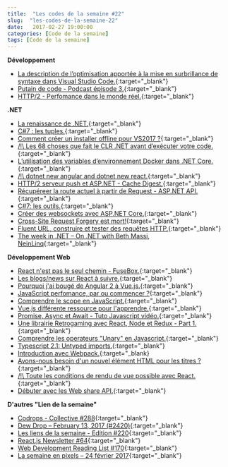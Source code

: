 ```yaml
---
title:  "Les codes de la semaine #22"
slug:  "les-codes-de-la-semaine-22"
date:   2017-02-27 19:00:00
categories: [Code de la semaine]
tags: [Code de la semaine]
---
```


**Développement**

- [La description de l’optimisation apportée à la mise en surbrillance de syntaxe dans Visual Studio Code.](https://code.visualstudio.com/blogs/2017/02/08/syntax-highlighting-optimizations){:target="_blank"}
- [Putain de code - Podcast épisode 3.](http://putaindecode.io/fr/articles/podcast/3/){:target="_blank"}
- [HTTP/2 - Perfomance dans le monde réel.](https://css-tricks.com/http2-real-world-performance-test-analysis/){:target="_blank"}

**.NET**

- [La renaissance de .NET.](https://medium.com/altdotnet/net-renaissance-32f12dd72a1#.1hx7lznx6){:target="_blank"}
- [C#7 : les tuples.](http://blog.somewhatabstract.com/2017/02/13/c7-tuples/){:target="_blank"}
- [Comment créer un installer offline pour VS2017 ?](http://www.hanselman.com/blog/HowToMakeAnOfflineInstallerForVS2017.aspx){:target="_blank"}
- [/!\ Les 68 choses que fait le CLR .NET avant d’exécuter votre code.](-does-before-executing-a-single-line-of-yo){:target="_blank"}
- [L’utilisation des variables d’environnement Docker dans .NET Core.](http://cmelendeztech.com/posts/2017/02/using-docker-env-vars-in-dotnet-core.html){:target="_blank"}
- [/!\ dotnet new angular and dotnet new react.](http://www.hanselman.com/blog/dotnetNewAngularAndDotnetNewReact.aspx){:target="_blank"}
- [HTTP/2 serveur push et ASP.NET - Cache Digest.](http://tpeczek.blogspot.fr/2017/01/http2-server-push-and-aspnet-mvc-cache.html){:target="_blank"}
- [Récupéreer la route actuel à partir de Request - ASP.NET API.](https://rimdev.io/get-current-route-name-from-aspnet-web-api-request/){:target="_blank"}
- [C#7: les outils.](http://blog.somewhatabstract.com/2017/02/20/c7-tools/){:target="_blank"}
- [Créer des websockets avec ASP.NET Core.](https://radu-matei.github.io/blog/aspnet-core-websockets-middleware/){:target="_blank"}
- [Cross-Site Request Forgery est mort!](https://scotthelme.co.uk/csrf-is-dead/){:target="_blank"}
- [Fluent URL, construire et tester des requêtes HTTP.](http://tmenier.github.io/Flurl/){:target="_blank"}
- [The week in .NET – On .NET with Beth Massi, NeinLinq](https://blogs.msdn.microsoft.com/dotnet/2017/02/22/the-week-in-net-on-net-with-beth-massi-neinlinq/){:target="_blank"}

**Développement Web**

- [React n'est pas le seul chemin - FuseBox.](https://medium.com/fusebox/webpack-is-not-the-only-way-6ddb67e99be9#.koqrmlb6r){:target="_blank"}
- [Les blogs/news sur React à suivre.](https://www.reddit.com/r/reactjs/comments/5t8loz/what_are_your_top_reactreact_native_blogs_that/){:target="_blank"}
- [Pourquoi j'ai bougé de Angular 2 à Vue.js.](https://wildermuth.com/2017/02/12/Why-I-Moved-to-Vue-js-from-Angular-2){:target="_blank"}
- [JavaScript perfomance, par ou commencer ?](https://medium.com/dev-channel/javascript-start-up-performance-69200f43b201#.ud6ol2kfn){:target="_blank"}
- [Comprendre le scope en JavaScript.](https://scotch.io/tutorials/understanding-scope-in-javascript){:target="_blank"}
- [Vue.js différente ressource pour l'apprendre.](http://www.jerriepelser.com/blog/vuejs-learning-resources/){:target="_blank"}
- [Promise, Async et Await - Tuto Javascript vidéo.](https://www.youtube.com/watch?v=uUZxHkcidps){:target="_blank"}
- [Une librairie Retrogaming avec React, Node et Redux - Part 1.](https://scotch.io/tutorials/retrogames-library-with-node-react-and-redux-1-server-api-and-react-frontend){:target="_blank"}
- [Comprendre les operateurs "Unary" en Javascript.](https://scotch.io/tutorials/javascript-unary-operators-simple-and-useful){:target="_blank"}
- [Typescript 2.1: Untyped imports.](https://blog.mariusschulz.com/2017/02/17/typescript-2-1-untyped-imports){:target="_blank"}
- [Introduction avec Webpack.](https://www.smashingmagazine.com/2017/02/a-detailed-introduction-to-webpack/){:target="_blank}
- [Avons-nous besoin d'un nouvel élément HTML pour les titres ?](https://jakearchibald.com/2017/do-we-need-a-new-heading-element/){:target="_blank"}
- [/!\ Toute les conditions de rendu de vue possible avec React.](https://www.robinwieruch.de/conditional-rendering-react/){:target="_blank"}
- [Débuter avec les Web share API.](http://www.deanhume.com/Home/BlogPost/getting-started-with-the-web-share-api/10156){:target="_blank"}

**D'autres "Lien de la semaine"**

- [Codrops - Collective #288](https://tympanus.net/codrops/collective/collective-288/){:target="_blank"}
- [Dew Drop – February 13, 2017 (#2420)](https://www.alvinashcraft.com/2017/02/13/dew-drop-february-13-2017-2420/){:target="_blank"}
- [Les liens de la semaine - Edition #220](https://frenchcoding.com/2017/02/14/les-liens-de-la-semaine-edition-220/){:target="_blank"}
- [React.js Newsletter #64](http://reactjsnewsletter.com/issues/64){:target="_blank"}
- [Web Development Reading List #170](https://www.smashingmagazine.com/2017/02/web-development-reading-list-170/){:target="_blank"}
- [La semaine en pixels – 24 février 2017](https://blog.stephaniewalter.fr/semaine-pixels-24-fevrier-2017/){:target="_blank"}
